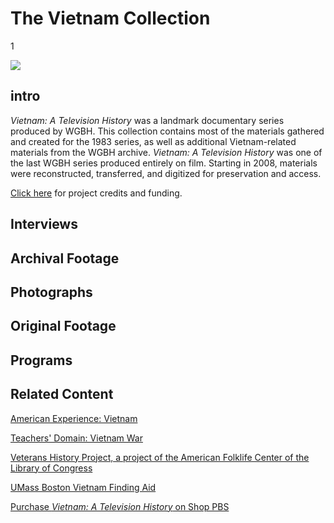 # The Vietnam Collection

1

![](https://s3.amazonaws.com/openvault.wgbh.org/special_collections/vietnam/vietnam.png)

## intro

*Vietnam: A Television History* was a landmark documentary series produced by 
WGBH. This collection contains most of the materials gathered and created for 
the 1983 series, as well as additional Vietnam-related materials from the WGBH 
archive. *Vietnam: A Television History* was one of the last WGBH series produced 
entirely on film. Starting in 2008, materials were reconstructed, transferred, 
and digitized for preservation and access.

[Click here](/credits/credits-open-vault-vietnam) for project credits and funding.

## Interviews

[](http://localhost:3000/catalog?f[special_collection_tags][]=vietnam_interview)

## Archival Footage

[](http://localhost:3000/catalog?f[special_collection_tags][]=vietnam_archival_footage)

## Photographs

[](http://localhost:3000/catalog?f[special_collection_tags][]=vietnam_photographs)

## Original Footage

[](http://localhost:3000/catalog?f[special_collection_tags][]=vietnam_original_footage)

## Programs

[](http://localhost:3000/catalog?f[special_collection_tags][]=vietnam_programs)

## Related Content

[American Experience: Vietnam](http://www.pbs.org/wgbh/amex/vietnam/)

[Teachers' Domain: Vietnam War](http://www.pbslearningmedia.org/?q=vietnam&fq_grade=PK&fq_grade=PS)

[Veterans History Project, a project of the American Folklife Center of the Library of Congress](http://www.loc.gov/vets/)

[UMass Boston Vietnam Finding Aid](http://www.lib.umb.edu/node/1648)

[Purchase *Vietnam: A Television History* on Shop PBS](http://www.shoppbs.org/product/index.jsp?productId=1817567)
